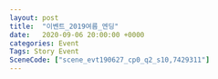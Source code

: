 ```yaml
---
layout: post
title:  "이벤트_2019여름_엔딩"
date:   2020-09-06 20:00:00 +0000
categories: Event
Tags: Story Event
SceneCode: ["scene_evt190627_cp0_q2_s10,7429311"]
---
```

